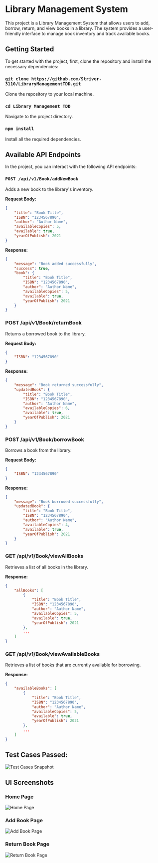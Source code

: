 # Library Management System

This project is a Library Management System that allows users to add, borrow, return, and view books in a library. The system provides a user-friendly interface to manage book inventory and track available books.

## Getting Started

To get started with the project, first, clone the repository and install the necessary dependencies:

### `git clone https://github.com/Striver-3110/LibraryManagementTDD.git`
Clone the repository to your local machine.

### `cd Library Management TDD`
Navigate to the project directory.

### `npm install`
Install all the required dependencies.

## Available API Endpoints

In the project, you can interact with the following API endpoints:

### `POST /api/v1/Book/addNewBook`
Adds a new book to the library's inventory.

**Request Body:**
```json
{
    "title": "Book Title",
    "ISBN": "1234567890",
    "author": "Author Name",
    "availableCopies": 5,
    "available": true,
    "yearOfPublish": 2021
}
```
**Response:**
```json
{
    "message": "Book added successfully",
    "success": true,
    "book": {
        "title": "Book Title",
        "ISBN": "1234567890",
        "author": "Author Name",
        "availableCopies": 5,
        "available": true,
        "yearOfPublish": 2021
    }
}
```

### POST /api/v1/Book/returnBook
Returns a borrowed book to the library.

**Request Body:**

```json
{
    "ISBN": "1234567890"
}
```
**Response:**
```json
{
    "message": "Book returned successfully",
    "updatedBook": {
        "title": "Book Title",
        "ISBN": "1234567890",
        "author": "Author Name",
        "availableCopies": 6,
        "available": true,
        "yearOfPublish": 2021
    }
}
```

### POST /api/v1/Book/borrowBook
Borrows a book from the library.

**Request Body:**

```json
{
    "ISBN": "1234567890"
}
```
**Response:**

```json
{
    "message": "Book borrowed successfully",
    "updatedBook": {
        "title": "Book Title",
        "ISBN": "1234567890",
        "author": "Author Name",
        "availableCopies": 4,
        "available": true,
        "yearOfPublish": 2021
    }
}
```

### GET /api/v1/Book/viewAllBooks
Retrieves a list of all books in the library.

**Response:**

```json
{
    "allBooks": [
        {
            "title": "Book Title",
            "ISBN": "1234567890",
            "author": "Author Name",
            "availableCopies": 5,
            "available": true,
            "yearOfPublish": 2021
        },
        ...
    ]
}
```
### GET /api/v1/Book/viewAvailableBooks
Retrieves a list of books that are currently available for borrowing.

**Response:**

```json
{
    "availableBooks": [
        {
            "title": "Book Title",
            "ISBN": "1234567890",
            "author": "Author Name",
            "availableCopies": 5,
            "available": true,
            "yearOfPublish": 2021
        },
        ...
    ]
}
```

## Test Cases Passed:
![Test Cases Snapshot](./UI-Screenshots/passing-testcases-snapshot.png)

## UI Screenshots

### Home Page
![Home Page](./UI-Screenshots/Home.png)

### Add Book Page
![Add Book Page](./UI-Screenshots/AddBook.png)

### Return Book Page
![Return Book Page](./UI-Screenshots/ReturnBook.png)